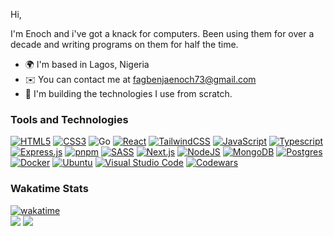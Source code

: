 Hi,

I'm Enoch and i've got a knack for computers. Been using them for over a decade and writing programs on them for half the time.

- 🌍 I'm based in Lagos, Nigeria
- ✉️ You can contact me at [fagbenjaenoch73@gmail.com](mailto:fagbenjaenoch73@gmail.com)
- 🧠 I'm building the technologies I use from scratch.

### Tools and Technologies

[![HTML5](https://img.shields.io/badge/HTML5-E34F26?style=flat&logo=html5&logoColor=white)](#)
[![CSS3](https://img.shields.io/badge/CSS3-1572B6?style=flat&logo=css3&logoColor=white)](#)
![Go](https://img.shields.io/badge/Go-00ADD8?style=flat&logo=go&logoColor=white)
[![React](https://img.shields.io/badge/React-61DAFB?style=flat&logo=react&logoColor=black)](#)
[![TailwindCSS](https://img.shields.io/badge/Tailwind_CSS-06B6D4?style=flat&logo=tailwind-css&logoColor=white)](#)
[![JavaScript](https://img.shields.io/badge/JavaScript-323330?style=flat&logo=javascript&logoColor=F7DF1E)](#)
[![Typescript](https://img.shields.io/badge/TypeScript-3178C6?style=flat&logo=typescript&logoColor=white)](#)
[![Express.js](https://img.shields.io/badge/Express.js-000000?logo=express&logoColor=fff&style=flat)](#)
[![pnpm](https://img.shields.io/badge/pnpm-F69220?logo=pnpm&logoColor=fff)](#)
[![SASS](https://img.shields.io/badge/Sass-CC6699?style=flat&logo=sass&logoColor=white)](#)
[![Next.js](https://img.shields.io/badge/Next.js-black?logo=next.js&logoColor=white)](#)
[![NodeJS](https://img.shields.io/badge/Node.js-339933?style=flat&logo=node.js&logoColor=white)](#)
[![MongoDB](https://img.shields.io/badge/MongoDB-47A248?style=flat&logo=mongodb&logoColor=white)](#)
[![Postgres](https://img.shields.io/badge/PostgreSQL-4169E1?style=flat&logo=postgresql&logoColor=white)](#)
[![Docker](https://img.shields.io/badge/Docker-2496ED?logo=docker&logoColor=fff)](#)
[![Ubuntu](https://img.shields.io/badge/Ubuntu-E95420?style=flat&logo=ubuntu&logoColor=white)](#)
[![Visual Studio Code](https://custom-icon-badges.demolab.com/badge/Visual%20Studio%20Code-0078d7.svg?logo=vsc&logoColor=white)](#)
[![Codewars](https://img.shields.io/badge/Codewars-B1361E?logo=codewars&logoColor=fff)](#)

### Wakatime Stats
[![wakatime](https://wakatime.com/badge/user/018f07cd-12a1-4a5c-8eb2-70f2369bae89.svg)](https://wakatime.com/@018f07cd-12a1-4a5c-8eb2-70f2369bae89)
<br />
<a href="https://wakatime.com"><img src="https://wakatime.com/share/@sage_of_light/e217308b-c2bd-48c7-b3da-7cd813d8ad1c.png" /></a>
<a href="https://wakatime.com/@sage_of_light"><img src="https://wakatime.com/share/@sage_of_light/0571fda4-49e6-461f-a774-3905ccec225b.svg" /></a>

